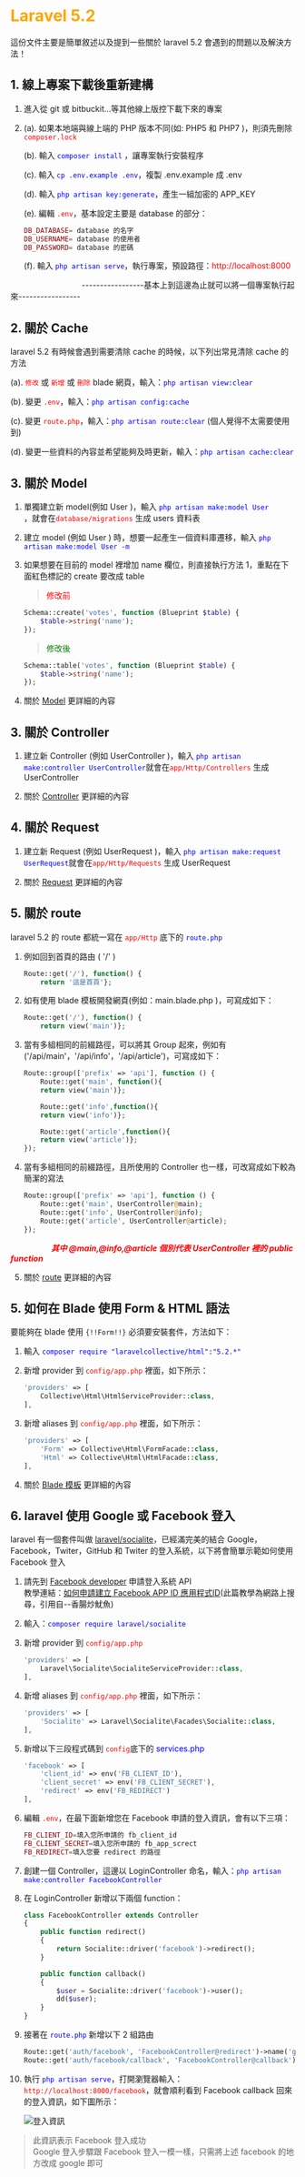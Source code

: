 # <font color="orange">Laravel 5.2</font>
這份文件主要是簡單敘述以及提到一些關於 laravel 5.2 會遇到的問題以及解決方法！

## 1. 線上專案下載後重新建構 ##
1. 進入從 git 或 bitbuckit...等其他線上版控下載下來的專案

2. (a). 如果本地端與線上端的 PHP 版本不同(如: PHP5 和 PHP7 )，則須先刪除 <font color="red">`composer.lock`</font>

	(b). 輸入 <font color="blue">`composer install`</font> ，讓專案執行安裝程序

	(c). 輸入 <font color="blue">`cp .env.example .env`</font>，複製 .env.example 成 .env

	(d). 輸入 <font color="blue">`php artisan key:generate`</font>，產生一組加密的 APP_KEY

	(e). 編輯 <font color="red">`.env`</font>，基本設定主要是 database 的部分：

	```php
	DB_DATABASE= database 的名字
	DB_USERNAME= database 的使用者
	DB_PASSWORD= database 的密碼
	```

	(f). 輸入 <font color="blue">`php artisan serve`</font>，執行專案，預設路徑：<font color="red">http://localhost:8000</font>

              -----------------基本上到這邊為止就可以將一個專案執行起來-----------------

## 2. 關於 Cache ##
laravel 5.2 有時候會遇到需要清除 cache 的時候，以下列出常見清除 cache 的方法<br>

(a). <font color="red">`修改`</font> 或 <font color="red">`新增`</font> 或 <font color="red">`刪除`</font> blade 網頁，輸入：<font color="blue">`php artisan view:clear`</font>

(b). 變更 <font color="red">`.env`</font>，輸入：<font color="blue">`php artisan config:cache`</font>

(c). 變更 <font color="red">`route.php`</font>，輸入：<font color="blue">`php artisan route:clear`</font> (個人覺得不太需要使用到)

(d). 變更一些資料的內容並希望能夠及時更新，輸入：<font color="blue">`php artisan cache:clear`</font>

## 3. 關於 Model ##
1. 單獨建立新 model(例如 User )，輸入 <font color="blue">`php artisan make:model User`</font><br>，就會在<font color="red">`database/migrations`</font> 生成 users 資料表

2. 建立 model (例如 User ) 時，想要一起產生一個資料庫遷移，輸入 <font color="blue">`php artisan make:model User -m`</font>

3. 如果想要在目前的 model 裡增加 name 欄位，則直接執行方法 1，重點在下面紅色標記的 create 要改成 table

	> <font color="red">修改前</font>

	```php
	Schema::create('votes', function (Blueprint $table) {
	    $table->string('name');
	});

	```
	> <font color="green">修改後</font>

	```php
	Schema::table('votes', function (Blueprint $table) {
		$table->string('name');
	});

	```

4. 關於 [Model](https://laravel.tw/docs/5.2/eloquent) 更詳細的內容

## 3. 關於 Controller ##
1. 建立新 Controller (例如 UserController )，輸入 <font color="blue">`php artisan make:controller UserController`</font>就會在<font color="red">`app/Http/Controllers`</font> 生成 UserController

2. 關於 [Controller](https://laravel.tw/docs/5.2/controllers) 更詳細的內容

## 4. 關於 Request ##
1. 建立新 Request (例如 UserRequest )，輸入 <font color="blue">`php artisan make:request UserRequest`</font>就會在<font color="red">`app/Http/Requests`</font> 生成 UserRequest

2. 關於 [Request](https://laravel.tw/docs/5.2/requests) 更詳細的內容

## 5. 關於 route ##
laravel 5.2 的 route 都統一寫在 <font color="red">`app/Http`</font> 底下的 <font color="blue">`route.php`</font><br>

1. 例如回到首頁的路由 ( '/' )

	```php
	Route::get('/'), function() {
		return '這是首頁'};
	```

2. 如有使用 blade 模板開發網頁(例如：main.blade.php )，可寫成如下：

	```php
	Route::get('/'), function() {
		return view('main')};
	```
3. 當有多組相同的前綴路徑，可以將其 Group 起來，例如有('/api/main'，'/api/info'，'/api/article')，可寫成如下：

	```php
	Route::group(['prefix' => 'api'], function () {
		Route::get('main', function(){
		return view('main')};

		Route::get('info',function(){
		return view('info')};

		Route::get('article',function(){
		return view('article')};
	});
	```

4. 當有多組相同的前綴路徑，且所使用的 Controller 也一樣，可改寫成如下較為簡潔的寫法

	```php
	Route::group(['prefix' => 'api'], function () {
		Route::get('main', UserController@main);
		Route::get('info', UserController@info);
		Route::get('article', UserController@article);
	});
	```
        <font color="red">***其中 @main,@info,@article 個別代表 UserController 裡的 public function***</font>

5. 關於 [route](https://laravel.tw/docs/5.2/routing) 更詳細的內容

## 5. 如何在 Blade 使用 Form & HTML 語法 ##
要能夠在 blade 使用 `{!!Form!!}` 必須要安裝套件，方法如下：<br>

1. 輸入 <font color="blue">`composer require "laravelcollective/html":"5.2.*"`</font>

2. 新增 provider 到 <font color="red">`config/app.php`</font> 裡面，如下所示：

	```php
	'providers' => [
		Collective\Html\HtmlServiceProvider::class,
	],
	```

3. 新增 aliases 到 <font color="red">`config/app.php`</font> 裡面，如下所示：

	```php
	'providers' => [
		'Form' => Collective\Html\FormFacade::class,
		'Html' => Collective\Html\HtmlFacade::class,
	],
	```

4. 關於 [Blade 模板](https://laravel.tw/docs/5.2/blade) 更詳細的內容

## 6. laravel 使用 Google 或 Facebook 登入 ##
laravel 有一個套件叫做 [laravel/socialite](https://github.com/laravel/socialite/tree/2.0)，已經滿完美的結合 Google，Facebook，Twiter，GitHub 和 Twiter 的登入系統，以下將會簡單示範如何使用 Facebook 登入

1. 請先到 [Facebook developer](https://developers.facebook.com/docs/facebook-login/) 申請登入系統 API<br>
教學連結：[如何申請建立 Facebook APP ID 應用程式ID](https://sofree.cc/apply-facebook-app-id/)(此篇教學為網路上搜尋，引用自--香腸炒魷魚)

2. 輸入：<font color="blue">`composer require laravel/socialite`</font>

3. 新增 provider 到 <font color="red">`config/app.php`</font>

	```php
	'providers' => [
		Laravel\Socialite\SocialiteServiceProvider::class,
	],
	```
4. 新增 aliases 到 <font color="red">`config/app.php`</font> 裡面，如下所示：

	```php
	'providers' => [
		'Socialite' => Laravel\Socialite\Facades\Socialite::class,
	],
	```
5. 新增以下三段程式碼到 <font color="red">`config`</font>底下的 <font color="blue">services.php</font><br>

	```php
	'facebook' => [
	    'client_id' => env('FB_CLIENT_ID'),
	    'client_secret' => env('FB_CLIENT_SECRET'),
	    'redirect' => env('FB_REDIRECT')
	],
	```
6. 編輯 <font color="red">`.env`</font>，在最下面新增您在 Facebook 申請的登入資訊，會有以下三項：

	```php
	FB_CLIENT_ID=填入您所申請的 fb_client_id
	FB_CLIENT_SECRET=填入您所申請的 fb_app_screct
	FB_REDIRECT=填入您要 redirect 的路徑
	```

7. 創建一個 Controller，這邊以 LoginController 命名，輸入：<font color="blue">`php artisan make:controller FacebookController`</font>

8. 在 LoginController 新增以下兩個 function：

	```php
	class FacebookController extends Controller
	{
		public function redirect()
		{
			return Socialite::driver('facebook')->redirect();
		}

		public function callback()
		{
			$user = Socialite::driver('facebook')->user();
			dd($user);
		}
	}
	```

9. 接著在 <font color="blue">`route.php`</font> 新增以下 2 組路由

	```php
	Route::get('auth/facebook', 'FacebookController@redirect')->name('google.login');
	Route::get('auth/facebook/callback', 'FacebookController@callback');
	```

10. 執行 <font color="blue">`php artisan serve`</font>，打開瀏覽器輸入：<font color="red">`http://localhost:8000/facebook`</font>，就會順利看到 Facebook callback 回來的登入資訊，如下圖所示：

	![登入資訊](https://user-images.githubusercontent.com/25587423/33012053-b6434012-ce1a-11e7-8e1c-313855a0edd0.png)
> 此資訊表示 Facebook 登入成功
> <br>
> Google 登入步驟跟 Facebook 登入一模一樣，只需將上述 facebook 的地方改成 google 即可
